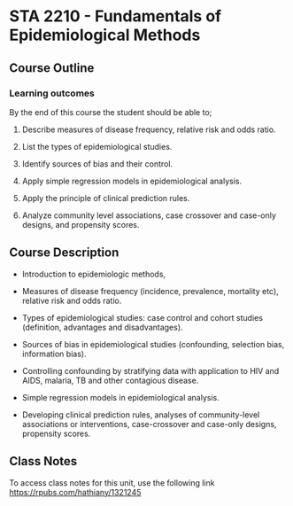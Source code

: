 # STA 2210 - Fundamentals of Epidemiological Methods

## Course Outline

### Learning outcomes

By the end of this course the student should be able to;

1.  Describe measures of disease frequency, relative risk and odds ratio.

2.  List the types of epidemiological studies.

3.  Identify sources of bias and their control.

4.  Apply simple regression models in epidemiological analysis.

5.  Apply the principle of clinical prediction rules.

6.  Analyze community level associations, case crossover and case-only designs, and propensity scores.

## Course Description

-   Introduction to epidemiologic methods,

-   Measures of disease frequency (incidence, prevalence, mortality etc), relative risk and odds ratio.

-   Types of epidemiological studies: case control and cohort studies (definition, advantages and disadvantages).

-   Sources of bias in epidemiological studies (confounding, selection bias, information bias).

-   Controlling confounding by stratifying data with application to HIV and AIDS, malaria, TB and other contagious disease.

-   Simple regression models in epidemiological analysis.

-   Developing clinical prediction rules, analyses of community-level associations or interventions, case-crossover and case-only designs, propensity scores.

## Class Notes
To access class notes for this unit, use the following link https://rpubs.com/hathiany/1321245
